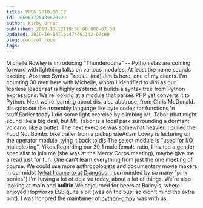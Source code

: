 ```yaml
---
title: PPUG 2010.10.12
id: 906963725489670129
author: Kirby Urner
published: 2010-10-12T19:38:00.000-07:00
updated: 2010-10-14T16:47:49.342-07:00
blog: control_room
tags: 
---
```


[](http://www.flickr.com/photos/17157315@N00/5078665842/)Michelle Rowley is introducing "Thunderdome" -- Pythonistas are coming forward with lightning talks on various modules. At least the name sounds exciting. Abstract Syntax Trees... (ast).Jim is here, one of my clients. I'm counting 30 men here with Michelle, whom I identified to Jim as our fearless leader.ast is highly esoteric. It builds a syntax tree from Python expressions. We're looking at a module that parses PHP yet converts it to Python. Next we're learning about dis, also abstruse, from Chris McDonald. dis spits out the assembly language like byte codes for functions 'n stuff.Earlier today I did some light exercise by climbing Mt. Tabor (that might sound like a big deal, but Mt. Tabor is a local park surrounding a dormant volcano, like a butte). The next exercise was somewhat heavier: I pulled the Food Not Bombs bike trailer from a pickup siteAdam Lowry is lecturing on the operator module, tying it back to dis.The select module is "used for I/O multiplexing". Yikes.Regarding our 30:1 male:female ratio, I invited a gender specialist to join me (she was at the Mercy Corps meeting), maybe give me a read just for fun. One can't learn everything from just the one meeting of course. We could use more anthropologists and documentary movie makers in our midst ([what I came to at Djangocon](http://worldgame.blogspot.com/2010/09/djangocon-day-two.html), surrounded by so many "pink ponies").I'm having a lot of deja vu today, about a lot of things. We're also looking at __main__ and __builtin__.We adjourned for beers at Bailey's, where I enjoyed Hopworks ESB quite a bit (was on the bus, so didn't mind the extra pint).  I was honored the maintainer of [python-gmpy](http://code.google.com/p/gmpy/) was with us.[](http://www.flickr.com/photos/17157315@N00/5078666074/)